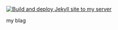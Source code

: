 [![Build and deploy Jekyll site to my server](https://github.com/vetsin/c0ffee.me/actions/workflows/publish.yml/badge.svg)](https://github.com/vetsin/c0ffee.me/actions/workflows/publish.yml)

my blag
